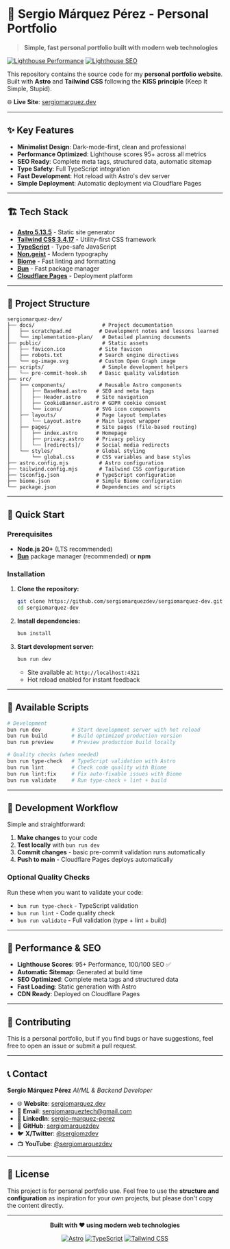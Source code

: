 # 🚀 Sergio Márquez Pérez - Personal Portfolio

> **Simple, fast personal portfolio built with modern web technologies**

[![Lighthouse Performance](https://img.shields.io/badge/Lighthouse-95%2B-brightgreen)](https://pagespeed.web.dev/)
[![Lighthouse SEO](https://img.shields.io/badge/SEO-100%2F100-brightgreen)](https://pagespeed.web.dev/)

This repository contains the source code for my **personal portfolio website**. Built with **Astro** and **Tailwind CSS** following the **KISS principle** (Keep It Simple, Stupid).

🌐 **Live Site**: [sergiomarquez.dev](https://sergiomarquez.dev)

---

## ✨ **Key Features**

- **Minimalist Design**: Dark-mode-first, clean and professional
- **Performance Optimized**: Lighthouse scores 95+ across all metrics
- **SEO Ready**: Complete meta tags, structured data, automatic sitemap
- **Type Safety**: Full TypeScript integration
- **Fast Development**: Hot reload with Astro's dev server
- **Simple Deployment**: Automatic deployment via Cloudflare Pages

---

## 🏗️ **Tech Stack**

- **[Astro 5.13.5](https://astro.build/)** - Static site generator
- **[Tailwind CSS 3.4.17](https://tailwindcss.com/)** - Utility-first CSS framework
- **[TypeScript](https://www.typescriptlang.org/)** - Type-safe JavaScript
- **[Non.geist](https://vercel.com/font/sans)** - Modern typography
- **[Biome](https://biomejs.dev/)** - Fast linting and formatting
- **[Bun](https://bun.sh/)** - Fast package manager
- **[Cloudflare Pages](https://pages.cloudflare.com/)** - Deployment platform

---

## 📁 **Project Structure**

```
sergiomarquez-dev/
├── docs/                      # Project documentation
│   ├── scratchpad.md         # Development notes and lessons learned
│   └── implementation-plan/   # Detailed planning documents
├── public/                    # Static assets
│   ├── favicon.ico           # Site favicon
│   ├── robots.txt            # Search engine directives
│   └── og-image.svg          # Custom Open Graph image
├── scripts/                   # Simple development helpers
│   └── pre-commit-hook.sh    # Basic quality validation
├── src/
│   ├── components/           # Reusable Astro components
│   │   ├── BaseHead.astro   # SEO and meta tags
│   │   ├── Header.astro     # Site navigation
│   │   ├── CookieBanner.astro # GDPR cookie consent
│   │   └── icons/           # SVG icon components
│   ├── layouts/             # Page layout templates
│   │   └── Layout.astro     # Main layout wrapper
│   ├── pages/               # Site pages (file-based routing)
│   │   ├── index.astro      # Homepage
│   │   ├── privacy.astro    # Privacy policy
│   │   └── [redirects]/     # Social media redirects
│   └── styles/              # Global styling
│       └── global.css       # CSS variables and base styles
├── astro.config.mjs          # Astro configuration
├── tailwind.config.mjs       # Tailwind CSS configuration
├── tsconfig.json            # TypeScript configuration
├── biome.json               # Simple Biome configuration
└── package.json             # Dependencies and scripts
```

---

## 🚀 **Quick Start**

### **Prerequisites**

- **Node.js 20+** (LTS recommended)
- **[Bun](https://bun.sh/)** package manager (recommended) or **npm**

### **Installation**

1. **Clone the repository:**

   ```bash
   git clone https://github.com/sergiomarquezdev/sergiomarquez-dev.git
   cd sergiomarquez-dev
   ```

2. **Install dependencies:**

   ```bash
   bun install
   ```

3. **Start development server:**

   ```bash
   bun run dev
   ```

   - Site available at: `http://localhost:4321`
   - Hot reload enabled for instant feedback

---

## 📜 **Available Scripts**

```bash
# Development
bun run dev          # Start development server with hot reload
bun run build        # Build optimized production version
bun run preview      # Preview production build locally

# Quality checks (when needed)
bun run type-check   # TypeScript validation with Astro
bun run lint         # Check code quality with Biome
bun run lint:fix     # Fix auto-fixable issues with Biome
bun run validate     # Run type-check + lint + build
```

---

## 🔧 **Development Workflow**

Simple and straightforward:

1. **Make changes** to your code
2. **Test locally** with `bun run dev`
3. **Commit changes** - basic pre-commit validation runs automatically
4. **Push to main** - Cloudflare Pages deploys automatically

### **Optional Quality Checks**

Run these when you want to validate your code:

- `bun run type-check` - TypeScript validation
- `bun run lint` - Code quality check
- `bun run validate` - Full validation (type + lint + build)

---

## 🎯 **Performance & SEO**

- **Lighthouse Scores**: 95+ Performance, 100/100 SEO ✅
- **Automatic Sitemap**: Generated at build time
- **SEO Optimized**: Complete meta tags and structured data
- **Fast Loading**: Static generation with Astro
- **CDN Ready**: Deployed on Cloudflare Pages

---

## 🤝 **Contributing**

This is a personal portfolio, but if you find bugs or have suggestions, feel free to open an issue or submit a pull request.

---

## 📞 **Contact**

**Sergio Márquez Pérez**
_AI/ML & Backend Developer_

- 🌐 **Website**: [sergiomarquez.dev](https://sergiomarquez.dev)
- 📧 **Email**: [sergiomarqueztech@gmail.com](mailto:sergiomarqueztech@gmail.com)
- 💼 **LinkedIn**: [sergio-marquez-perez](https://linkedin.com/in/sergio-marquez-perez/)
- 🐙 **GitHub**: [sergiomarquezdev](https://github.com/sergiomarquezdev)
- 🐦 **X/Twitter**: [@sergiomzdev](https://x.com/sergiomzdev)
- 📺 **YouTube**: [@sergiomarquezdev](https://www.youtube.com/@sergiomarquezdev)

---

## 📄 **License**

This project is for personal portfolio use. Feel free to use the **structure and configuration** as inspiration for your own projects, but please don't copy the content directly.

---

<div align="center">

**Built with ❤️ using modern web technologies**

[![Astro](https://img.shields.io/badge/Astro-FF5D01?style=for-the-badge&logo=astro&logoColor=white)](https://astro.build/)
[![TypeScript](https://img.shields.io/badge/TypeScript-007ACC?style=for-the-badge&logo=typescript&logoColor=white)](https://www.typescriptlang.org/)
[![Tailwind CSS](https://img.shields.io/badge/Tailwind_CSS-38B2AC?style=for-the-badge&logo=tailwind-css&logoColor=white)](https://tailwindcss.com/)

</div>
